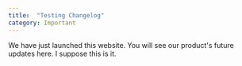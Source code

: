```yaml
---
title:  "Testing Changelog"
category: Important
---
```

We have just launched this website. You will see our product's future updates here.
I suppose this is it.
